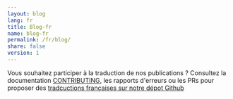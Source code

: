```yaml
---
layout: blog
lang: fr
title: Blog-fr
name: blog-fr
permalink: /fr/blog/
share: false
version: 1
---
```


Vous souhaitez participer à la traduction de nos publications ? Consultez la documentation [CONTRIBUTING](https://github.com/bitcoinops/bitcoinops.github.io/blob/master/CONTRIBUTING.md#translations), les rapports d'erreurs ou les PRs pour proposer des [tradcuctions françaises sur notre dépot Github](https://github.com/bitcoinops/bitcoinops.github.io/pulls?&q=label%3Alocalization-french)
